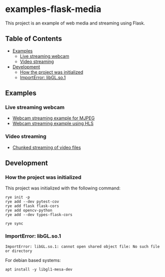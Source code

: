# examples-flask-media

This project is an example of web media and streaming using Flask.

## Table of Contents <!-- omit in toc -->

- [Examples](#examples)
  - [Live streaming webcam](#live-streaming-webcam)
  - [Video streaming](#video-streaming)
- [Development](#development)
  - [How the project was initialized](#how-the-project-was-initialized)
  - [ImportError: libGL.so.1](#importerror-libglso1)

## Examples

### Live streaming webcam

- [Webcam streaming example for MJPEG](./src/examples/webcam/mjpeg/README.md)
- [Webcam streaming example using HLS](./src/examples/webcam/hls/README.md)

### Video streaming

- [Chunked streaming of video files](./src/examples/video/chunks/README.md)

## Development

### How the project was initialized

This project was initialized with the following command:

```shell
rye init -p
rye add --dev pytest-cov
rye add flask flask-cors
rye add opencv-python
rye add --dev types-flask-cors

rye sync
```

### ImportError: libGL.so.1

```console
ImportError: libGL.so.1: cannot open shared object file: No such file or directory
```

For debian based systems:

```shell
apt install -y libgl1-mesa-dev
```
